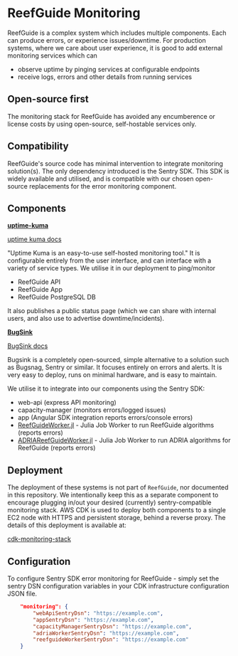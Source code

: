 # ReefGuide Monitoring

ReefGuide is a complex system which includes multiple components. Each can produce errors, or experience issues/downtime. For production systems, where we care about user experience, it is good to add external monitoring services which can

- observe uptime by pinging services at configurable endpoints
- receive logs, errors and other details from running services

## Open-source first

The monitoring stack for ReefGuide has avoided any encumberence or license costs by using open-source, self-hostable services only.

## Compatibility

ReefGuide's source code has minimal intervention to integrate monitoring solution(s). The only dependency introduced is the Sentry SDK. This SDK is widely available and utilised, and is compatible with our chosen open-source replacements for the error monitoring component.

## Components

**[uptime-kuma](https://github.com/louislam/uptime-kuma)**

[uptime kuma docs](https://github.com/louislam/uptime-kuma/wiki)

"Uptime Kuma is an easy-to-use self-hosted monitoring tool." It is configurable entirely from the user interface, and can interface with a variety of service types. We utilise it in our deployment to ping/monitor

- ReefGuide API
- ReefGuide App
- ReefGuide PostgreSQL DB

It also publishes a public status page (which we can share with internal users, and also use to advertise downtime/incidents).

**[BugSink](https://github.com/bugsink/bugsink)**

[BugSink docs](https://www.bugsink.com/docs/)

Bugsink is a completely open-sourced, simple alternative to a solution such as Bugsnag, Sentry or similar. It focuses entirely on errors and alerts. It is very easy to deploy, runs on minimal hardware, and is easy to maintain.

We utilise it to integrate into our components using the Sentry SDK:

- web-api (express API monitoring)
- capacity-manager (monitors errors/logged issues)
- app (Angular SDK integration reports errors/console errors)
- [ReefGuideWorker.jl](https://github.com/open-AIMS/ReefGuideWorker.jl) - Julia Job Worker to run ReefGuide algorithms (reports errors)
- [ADRIAReefGuideWorker.jl](https://github.com/open-AIMS/ADRIAReefGuideWorker.jl) - Julia Job Worker to run ADRIA algorithms for ReefGuide (reports errors)

## Deployment

The deployment of these systems is not part of `ReefGuide`, nor documented in this repository. We intentionally keep this as a separate component to encourage plugging in/out your desired (currently) sentry-compatible monitoring stack. AWS CDK is used to deploy both components to a single EC2 node with HTTPS and persistent storage, behind a reverse proxy. The details of this deployment is available at:

[cdk-monitoring-stack](https://github.com/csiro/cdk-monitoring-stack)

## Configuration

To configure Sentry SDK error monitoring for ReefGuide - simply set the sentry DSN configuration variables in your CDK infrastructure configuration JSON file.

```json
    "monitoring": {
        "webApiSentryDsn": "https://example.com",
        "appSentryDsn": "https://example.com",
        "capacityManagerSentryDsn": "https://example.com",
        "adriaWorkerSentryDsn": "https://example.com",
        "reefguideWorkerSentryDsn": "https://example.com"
    }
```
